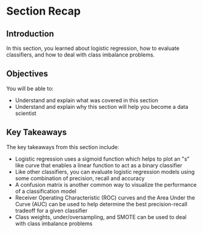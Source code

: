 
# Section Recap

## Introduction

In this section, you learned about logistic regression, how to evaluate classifiers, and how to deal with class imbalance problems.

## Objectives
You will be able to:
* Understand and explain what was covered in this section
* Understand and explain why this section will help you become a data scientist

## Key Takeaways

The key takeaways from this section include:
* Logistic regression uses a sigmoid function which helps to plot an "s" like curve that enables a linear function to act as a binary classifier
* Like other classifiers, you can evaluate logistic regression models using some combination of precision, recall and accuracy
* A confusion matrix is another common way to visualize the performance of a classification model
* Receiver Operating Characteristic (ROC) curves and the Area Under the Curve (AUC) can be used to help determine the best precision-recall tradeoff for a given classifier
* Class weights, under/oversampling, and SMOTE can be used to deal with class imbalance problems
